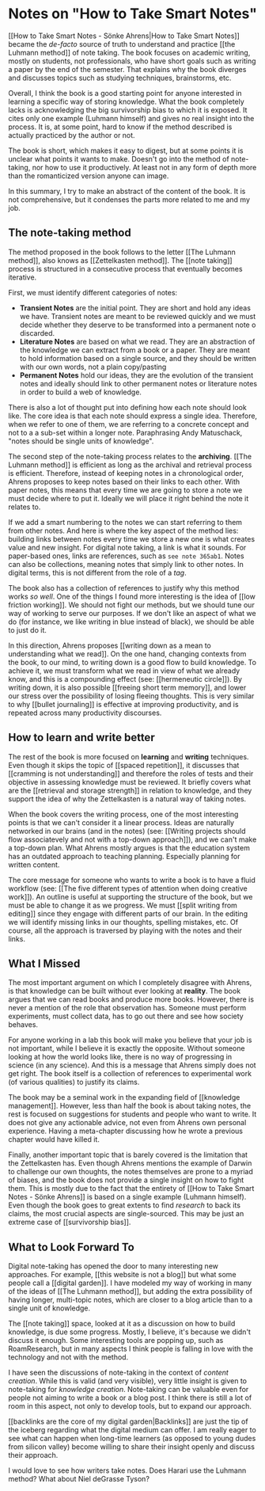 # Notes on "How to Take Smart Notes"

[[How to Take Smart Notes - Sönke Ahrens|How to Take Smart Notes]] became the *de-facto* source of truth to understand and practice [[the Luhmann method]] of note taking. The book focuses on academic writing, mostly on students, not professionals, who have short goals such as writing a paper by the end of the semester. That explains why the book diverges and discusses topics such as studying techniques, brainstorms, etc. 

Overall, I think the book is a good starting point for anyone interested in learning a specific way of storing knowledge. What the book completely lacks is acknowledging the big survivorship bias to which it is exposed. It cites only one example (Luhmann himself) and gives no real insight into the process. It is, at some point, hard to know if the method described is actually practiced by the author or not. 

The book is short, which makes it easy to digest, but at some points it is unclear what points it wants to make. Doesn't go into the method of note-taking, nor how to use it productively. At least not in any form of depth more than the romanticized version anyone can image. 

In this summary, I try to make an abstract of the content of the book. It is not comprehensive, but it condenses the parts more related to me and my job. 

## The note-taking method
The method proposed in the book follows to the letter [[The Luhmann method]], also knows as [[Zettelkasten method]]. The [[note taking]] process is structured in a consecutive process that eventually becomes iterative. 

First, we must identify different categories of notes:

- **Transient Notes** are the initial point. They are short and hold any ideas we have. Transient notes are meant to be reviewed quickly and we must decide whether they deserve to be transformed into a permanent note o discarded. 
- **Literature Notes** are based on what we read. They are an abstraction of the knowledge we can extract from a book or a paper. They are meant to hold information based on a single source, and they should be written with our own words, not a plain copy/pasting
- **Permanent Notes** hold our ideas, they are the evolution of the transient notes and ideally should link to other permanent notes or literature notes in order to build a web of knowledge. 

There is also a lot of thought put into defining how each note should look like. The core idea is that each note should express a single idea. Therefore, when we refer to one of them, we are referring to a concrete concept and not to a a sub-set within a longer note. Paraphrasing Andy Matuschack, "notes should be single units of knowledge". 

The second step of the note-taking process relates to the **archiving**. [[The Luhmann method]] is efficient as long as the archival and retrieval process is efficient. Therefore, instead of keeping notes in a chronological order, Ahrens proposes to keep notes based on their links to each other. With paper notes, this means that every time we are going to store a note we must decide where to put it. Ideally we will place it right behind the note it relates to. 

If we add a smart numbering to the notes we can start referring to them from other notes. And here is where the key aspect of the method lies: building links between notes every time we store a new one is what creates value and new insight. For digital note taking, a link is what it sounds. For paper-based ones, links are references, such as ``see note 365ab1``. Notes can also be collections, meaning notes that simply link to other notes. In digital terms, this is not different from the role of a *tag*.

The book also has a collection of references to justify why this method works *so well*. One of the things I found more interesting is the idea of [[low friction working]]. We should not fight our methods, but we should tune our way of working to serve our purposes. If we don't like an aspect of what we do (for instance, we like writing in blue instead of black), we should be able to just do it. 

In this direction, Ahrens proposes [[writing down as a mean to understanding what we read]]. On the one hand, changing contexts from the book, to our mind, to writing down is a good flow to build knowledge. To achieve it, we must transform what we read in view of what we already know, and this is a compounding effect (see: [[hermeneutic circle]]). By writing down, it is also possible [[freeing short term memory]], and lower our stress over the possibility of losing fleeing thoughts. This is very similar to why [[bullet journaling]] is effective at improving productivity, and is repeated across many productivity discourses. 

## How to learn and write better
The rest of the book is more focused on **learning** and **writing** techniques. Even though it skips the topic of [[spaced repetition]], it discusses that [[cramming is not understanding]] and therefore the roles of tests and their objective in assessing knowledge must be reviewed. It briefly covers what are the [[retrieval and storage strength]] in relation to knowledge, and they support the idea of why the Zettelkasten is a natural way of taking notes. 

When the book covers the writing process, one of the most interesting points is that we can't consider it a linear process. Ideas are naturally networked in our brains (and in the notes) (see: [[Writing projects should flow associatevely and not with a top-down approach]]), and we can't make a top-down plan. What Ahrens mostly argues is that the education system has an outdated approach to teaching planning. Especially planning for written content. 

The core message for someone who wants to write a book is to have a fluid workflow (see: [[The five different types of attention when doing creative work]]). An outline is useful at supporting the structure of the book, but we must be able to change it as we progress. We must [[split writing from editing]] since they engage with different parts of our brain. In the editing we will identify missing links in our thoughts, spelling mistakes, etc. Of course, all the approach is traversed by playing with the notes and their links. 

## What I Missed
The most important argument on which I completely disagree with Ahrens, is that knowledge can be built without ever looking at **reality**. The book argues that we can read books and produce more books. However, there is never a mention of the role that observation has. Someone must perform experiments, must collect data, has to go out there and see how society behaves. 

For anyone working in a lab this book will make you believe that your job is not important, while I believe it is exactly the opposite. Without someone looking at how the world looks like, there is no way of progressing in science (in any science). And this is a message that Ahrens simply does not get right. The book itself is a collection of references to experimental work (of various qualities) to justify its claims. 

The book may be a seminal work in the expanding field of [[knowledge management]]. However, less than half the book is about taking notes, the rest is focused on suggestions for students and people who want to write. It does not give any actionable advice, not even from Ahrens own personal experience. Having a meta-chapter discussing how he wrote a previous chapter would have killed it. 

Finally, another important topic that is barely covered is the limitation that the Zettelkasten has. Even though Ahrens mentions the example of Darwin to challenge our own thoughts, the notes themselves are prone to a myriad of biases, and the book does not provide a single insight on how to fight them. This is mostly due to the fact that the entirety of [[How to Take Smart Notes - Sönke Ahrens]] is based on a single example (Luhmann himself). Even though the book goes to great extents to find *research* to back its claims, the most crucial aspects are single-sourced. This may be just an extreme case of [[survivorship bias]]. 

## What to Look Forward To
Digital note-taking has opened the door to many interesting new approaches.  For example, [[this website is not a blog]] but what some people call a [[digital garden]]. I have modeled my way of working in many of the ideas of [[The Luhmann method]], but adding the extra possibility of having longer, multi-topic notes, which are closer to a blog article than to a single unit of knowledge. 

The [[note taking]] space, looked at it as a discussion on how to build knowledge, is due some progress. Mostly, I believe, it's because we didn't discuss it enough. Some interesting tools are popping up, such as RoamResearch, but in many aspects I think people is falling in love with the technology and not with the method. 

I have seen the discussions of note-taking in the context of *content creation*. While this is valid (and very visible), very little insight is given to note-taking for *knowledge creation*. Note-taking can be valuable even for people not aiming to write a book or a blog post. I think there is still a lot of room in this aspect, not only to develop tools, but to expand our approach. 

[[backlinks are the core of my digital garden|Backlinks]] are just the tip of the iceberg regarding what the digital medium can offer. I am really eager to see what can happen when long-time learners (as opposed to young dudes from silicon valley) become willing to share their insight openly and discuss their approach. 

I would love to see how writers take notes. Does Harari use the Luhmann method? What about Niel deGrasse Tyson?